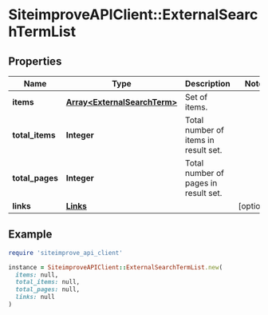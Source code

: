 # SiteimproveAPIClient::ExternalSearchTermList

## Properties

| Name | Type | Description | Notes |
| ---- | ---- | ----------- | ----- |
| **items** | [**Array&lt;ExternalSearchTerm&gt;**](ExternalSearchTerm.md) | Set of items. |  |
| **total_items** | **Integer** | Total number of items in result set. |  |
| **total_pages** | **Integer** | Total number of pages in result set. |  |
| **links** | [**Links**](Links.md) |  | [optional] |

## Example

```ruby
require 'siteimprove_api_client'

instance = SiteimproveAPIClient::ExternalSearchTermList.new(
  items: null,
  total_items: null,
  total_pages: null,
  links: null
)
```

